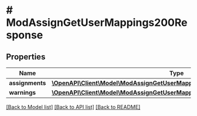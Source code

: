 # # ModAssignGetUserMappings200Response

## Properties

Name | Type | Description | Notes
------------ | ------------- | ------------- | -------------
**assignments** | [**\OpenAPI\Client\Model\ModAssignGetUserMappings200ResponseAssignmentsInner[]**](ModAssignGetUserMappings200ResponseAssignmentsInner.md) |  |
**warnings** | [**\OpenAPI\Client\Model\ModAssignGetUserMappings200ResponseWarningsInner[]**](ModAssignGetUserMappings200ResponseWarningsInner.md) |  | [optional]

[[Back to Model list]](../../README.md#models) [[Back to API list]](../../README.md#endpoints) [[Back to README]](../../README.md)
